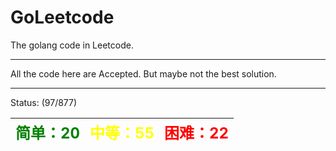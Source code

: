 # GoLeetcode
The golang code in Leetcode.

-----

All the code here are Accepted. But maybe not the best solution.

-----
Status: (97/877)

| <font color=green size=5>简单：20</font> | <font color=yellow size=5>中等：55</font> | <font color=red size=5>困难：22</font> |
| ----------------------------------------|------------------------------------------|---------------------------------------|
